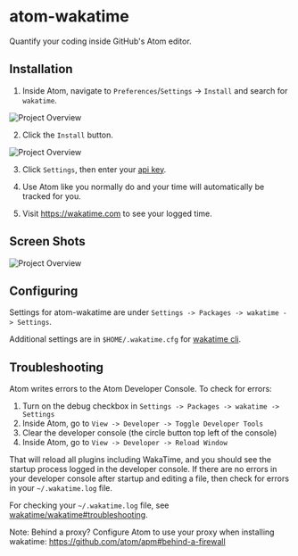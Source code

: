 # atom-wakatime

Quantify your coding inside GitHub's Atom editor.

## Installation

1. Inside Atom, navigate to `Preferences`/`Settings` -> `Install` and search for `wakatime`.

  ![Project Overview](https://wakatime.com/static/img/ScreenShots/atom-wakatime-install-1.png)

2. Click the `Install` button.

  ![Project Overview](https://wakatime.com/static/img/ScreenShots/atom-wakatime-install-2.png)

3. Click `Settings`, then enter your [api key](https://wakatime.com/settings#apikey).

4. Use Atom like you normally do and your time will automatically be tracked for you.

5. Visit <https://wakatime.com> to see your logged time.

## Screen Shots

![Project Overview](https://wakatime.com/static/img/ScreenShots/Screen-Shot-2016-03-21.png)

## Configuring

Settings for atom-wakatime are under `Settings -> Packages -> wakatime -> Settings`.

Additional settings are in `$HOME/.wakatime.cfg` for [wakatime cli](https://github.com/wakatime/wakatime#configuring).

## Troubleshooting

Atom writes errors to the Atom Developer Console. To check for errors:

1. Turn on the debug checkbox in `Settings -> Packages -> wakatime -> Settings`
2. Inside Atom, go to `View -> Developer -> Toggle Developer Tools`
3. Clear the developer console (the circle button top left of the console)
4. Inside Atom, go to `View -> Developer -> Reload Window`

That will reload all plugins including WakaTime, and you should see the startup process logged in the developer console.
If there are no errors in your developer console after startup and editing a file, then check for errors in your `~/.wakatime.log` file.

For checking your `~/.wakatime.log` file, see [wakatime/wakatime#troubleshooting](https://github.com/wakatime/wakatime#troubleshooting).

Note: Behind a proxy? Configure Atom to use your proxy when installing wakatime: <https://github.com/atom/apm#behind-a-firewall>
